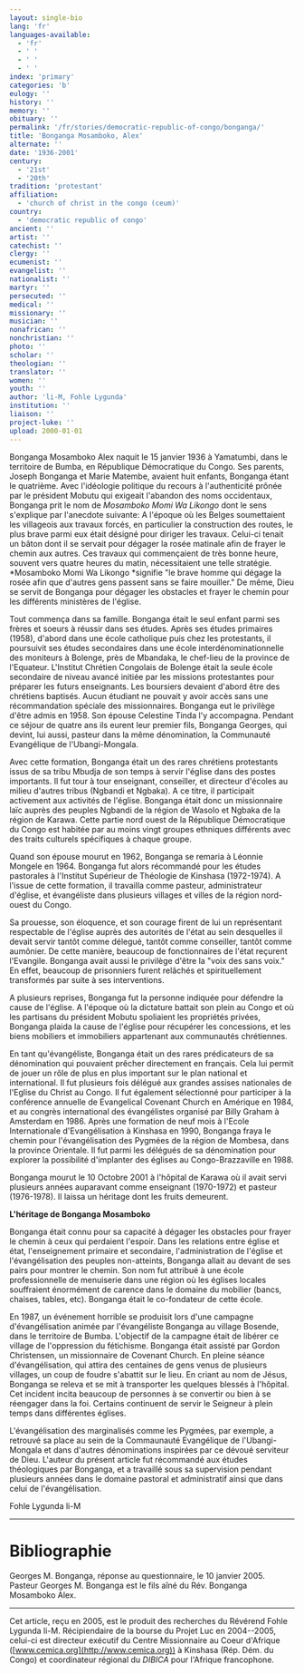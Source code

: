 ```yaml
---
layout: single-bio
lang: 'fr'
languages-available:
  - 'fr'
  - ' '
  - ' '
  - ' '
index: 'primary'
categories: 'b'
eulogy: ''
history: ''
memory: ''
obituary: ''
permalink: '/fr/stories/democratic-republic-of-congo/bonganga/'
title: 'Bonganga Mosamboko, Alex'
alternate: ''
date: '1936-2001'
century:
  - '21st'
  - '20th'
tradition: 'protestant'
affiliation:
  - 'church of christ in the congo (ceum)'
country:
  - 'democratic republic of congo'
ancient: ''
artist: ''
catechist: ''
clergy: ''
ecumenist: ''
evangelist: ''
nationalist: ''
martyr: ''
persecuted: ''
medical: ''
missionary: ''
musician: ''
nonafrican: ''
nonchristian: ''
photo: ''
scholar: ''
theologian: ''
translator: ''
women: ''
youth: ''
author: 'li-M, Fohle Lygunda'
institution: ''
liaison: ''
project-luke: ''
upload: 2000-01-01
---
```



Bonganga Mosamboko Alex naquit le 15 janvier 1936 à Yamatumbi, dans le territoire de Bumba, en République Démocratique du Congo. Ses parents, Joseph Bonganga et Marie Matembe, avaient huit enfants, Bonganga étant le quatrième. Avec l'idéologie politique du recours à l'authenticité prônée par le président Mobutu qui exigeait l'abandon des noms occidentaux, Bonganga prit le nom de *Mosamboko Momi Wa Likongo* dont le sens s'explique par l'anecdote suivante: A l'époque où les Belges soumettaient les villageois aux travaux forcés, en particulier la construction des routes, le plus brave parmi eux était désigné pour diriger les travaux. Celui-ci tenait un bâton dont il se servait pour dégager la rosée matinale afin de frayer le chemin aux autres. Ces travaux qui commençaient de très bonne heure, souvent vers quatre heures du matin, nécessitaient une telle stratégie. *Mosamboko Momi Wa Likongo *signifie "le brave homme qui dégage la rosée afin que d'autres gens passent sans se faire mouiller." De même, Dieu se servit de Bonganga pour dégager les obstacles et frayer le chemin pour les différents ministères de l'église.

Tout commença dans sa famille. Bonganga était le seul enfant parmi ses frères et soeurs à réussir dans ses études. Après ses études primaires (1958), d'abord dans une école catholique puis chez les protestants, il poursuivit ses études secondaires dans une école interdénominationnelle des moniteurs à Bolenge, près de Mbandaka, le chef-lieu de la province de l'Equateur. L'Institut Chrétien Congolais de Bolenge était la seule école secondaire de niveau avancé initiée par les missions protestantes pour préparer les futurs enseignants. Les boursiers devaient d'abord être des chrétiens baptisés. Aucun étudiant ne pouvait y avoir accès sans une récommandation spéciale des missionnaires. Bonganga eut le privilège d'être admis en 1958. Son épouse Celestine Tinda l'y accompagna. Pendant ce séjour de quatre ans ils eurent leur premier fils, Bonganga Georges, qui devint, lui aussi, pasteur dans la même dénomination, la Communauté Evangélique de l'Ubangi-Mongala.

Avec cette formation, Bonganga était un des rares chrétiens protestants issus de sa tribu Mbudja de son temps à servir l'église dans des postes importants. Il fut tour à tour enseignant, conseiller, et directeur d'écoles au milieu d'autres tribus (Ngbandi et Ngbaka). A ce titre, il participait activement aux activités de l'église. Bonganga était donc un missionnaire laïc auprès des peuples Ngbandi de la région de Wasolo et Ngbaka de la région de Karawa. Cette partie nord ouest de la République Démocratique du Congo est habitée par au moins vingt groupes ethniques différents avec des traits culturels spécifiques à chaque groupe.

Quand son épouse mourut en 1962, Bonganga se remaria à Léonnie Mongele en 1964. Bonganga fut alors récommandé pour les études pastorales à l'Institut Supérieur de Théologie de Kinshasa (1972-1974). A l'issue de cette formation, il travailla comme pasteur, administrateur d'église, et évangéliste dans plusieurs villages et villes de la région nord-ouest du Congo.

Sa prouesse, son éloquence, et son courage firent de lui un représentant respectable de l'église auprès des autorités de l'état au sein desquelles il devait servir tantôt comme délegué, tantôt comme conseiller, tantôt comme aumônier. De cette manière, beaucoup de fonctionnaires de l'état reçurent l'Evangile. Bonganga avait aussi le privilège d'être la "voix des sans voix." En effet, beaucoup de prisonniers furent relâchés et spirituellement transformés par suite à ses interventions.

A plusieurs reprises, Bonganga fut la personne indiquée pour défendre la cause de l'église. A l'époque où la dictature battait son plein au Congo et où les partisans du président Mobutu spoliaient les propriétés privées, Bonganga plaida la cause de l'église pour récupérer les concessions, et les biens mobiliers et immobiliers appartenant aux communautés chrétiennes.

En tant qu'évangéliste, Bonganga était un des rares prédicateurs de sa dénomination qui pouvaient prêcher directement en français. Cela lui permit de jouer un rôle de plus en plus important sur le plan national et international. Il fut plusieurs fois délégué aux grandes assises nationales de l'Eglise du Christ au Congo. Il fut également sélectionné pour participer à la conférence annuelle de Evangelical Covenant Church en Amérique en 1984, et au congrès international des évangélistes organisé par Billy Graham à Amsterdam en 1986. Après une formation de neuf mois à l'Ecole Internationale d'Evangélisation à Kinshasa en 1990, Bonganga fraya le chemin pour l'évangélisation des Pygmées de la région de Mombesa, dans la province Orientale. Il fut parmi les délégués de sa dénomination pour explorer la possibilité d'implanter des églises au Congo-Brazzaville en 1988.

Bonganga mourut le 10 Octobre 2001 à l'hôpital de Karawa où il avait servi plusieurs années auparavant comme enseignant (1970-1972) et pasteur (1976-1978).  Il laissa un héritage dont les fruits demeurent.

**L'héritage de Bonganga Mosamboko**

Bonganga était connu pour sa capacité à dégager les obstacles pour frayer le chemin à ceux qui perdaient l'espoir. Dans les relations entre église et état, l'enseignement primaire et secondaire, l'administration de l'église et l'évangélisation des peuples non-atteints, Bonganga allait au devant de ses pairs pour montrer le chemin. Son nom fut attribué à une école professionnelle de menuiserie dans une région où les églises locales souffraient énormément de carence dans le domaine du mobilier (bancs, chaises, tables, etc). Bonganga était le co-fondateur de cette école.

En 1987, un événement horrible se produisit lors d'une campagne d'évangélisation animée par l'évangéliste Bonganga au village Bosende, dans le territoire de Bumba. L'objectif de la campagne était de libérer ce village de l'oppression du fétichisme. Bonganga était assisté par Gordon Christensen, un missionnaire de Covenant Church. En pleine séance d'évangélisation, qui attira des centaines de gens venus de plusieurs villages, un coup de foudre s'abattit sur le lieu. En criant au nom de Jésus, Bonganga se releva et se mit à transporter les quelques blessés à l'hôpital. Cet incident incita beaucoup de personnes à se convertir ou bien à se réengager dans la foi. Certains continuent de servir le Seigneur à plein temps dans différentes églises.

L'évangélisation des marginalisés comme les Pygmées, par exemple, a retrouvé sa place au sein de la Commaunauté Evangélique de l'Ubangi-Mongala et dans d'autres dénominations inspirées par ce dévoué serviteur de Dieu. L'auteur du présent article fut récommandé aux études théologiques par Bonganga, et a travaillé sous sa supervision pendant plusieurs années dans le domaine pastoral et administratif ainsi que dans celui de l'évangélisation.

Fohle Lygunda li-M

---

# Bibliographie

Georges M. Bonganga, réponse au questionnaire, le 10 janvier 2005. Pasteur Georges M. Bonganga est le fils aîné du Rév. Bonganga Mosamboko Alex.

---

Cet article, re&ccedil;u en 2005, est le produit des recherches du R&eacute;v&eacute;rend Fohle Lygunda li-M.  R&eacute;cipiendaire de la bourse du Projet Luc en 2004--2005, celui-ci est directeur ex&eacute;cutif du Centre Missionnaire au Coeur d'Afrique ([www.cemica.org](http://www.cemica.org)) &agrave; Kinshasa (R&eacute;p. D&eacute;m. du Congo) et coordinateur r&eacute;gional du *DIBICA* pour l'Afrique francophone.